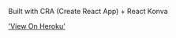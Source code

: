 Built with CRA (Create React App) + React Konva 

['View On Heroku'](https://roadmapedia-v2-editor.herokuapp.com/)
